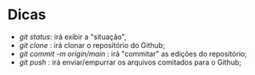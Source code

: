 # Dicas

- _git status_: irá exibir a "situação",
- _git clone_ : irá clonar o repositório do Github;
-  _git commit -m origin/main_ : irá "commitar" as edições do repositório;
-  _git push_ : irá enviar/empurrar os arquivos comitados para o Github;
